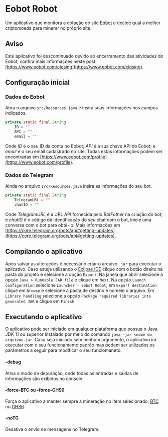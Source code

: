 # Eobot Robot

Um aplicativo que monitora a cotação do site [Eobot](https://www.eobot.com) e decide qual a melhor criptomoeda para minerar no próprio site.


## Aviso

Este aplicativo foi descontinuado devido ao encerramento das atividades do Eobot, confira mais informações neste post [https://www.eobot.com/closing](https://www.eobot.com/closing).


## Configuração inicial

### Dados do Eobot
Abra o arquivo `src/Resources.java` e insira suas informações nos campos indicados.

```java
private static final String
    ID = ""
    API = ""
    email = ""
```
Onde _ID_ é o seu ID da conta no Eobot;
_API_ é a sua chave API do Eobot;
e _email_ é o seu email cadastrado no site.
Todas estas informações podem ser encontradas em [https://www.eobot.com/profile](https://www.eobot.com/profile).

### Dados do Telegram

Ainda no arquivo `src/Resources.java` insira as informações do seu bot.

```java
private static final String
    TelegramURL = ""
    chatID = ""
```

Onde _TelegramURL_ é a URL API fornecida pelo _BotFather_ na criação do bot; e _chatID_ é o código de identificação do seu chat com o bot, inicie uma conversa com o bot para obtê-lo. Mais informações em [https://core.telegram.org/bots/api#getting-updates](https://core.telegram.org/bots/api#getting-updates).

## Compilando o aplicativo

Após salvar as alterações é necessário criar o arquivo `.jar` para executar o aplicativo.
Caso esteja utilizando o [Eclipse IDE](https://www.eclipse.org/eclipseide/) clique com o botão direito na pasta do projeto e selecione a opção `Export`. Na janela que abrir selecione a opção `Java > Runnable JAR file` e clique em `Next`. Na opção `Launch configuration` selecione `Launcher - Eobot Robot`, em `Export destination` clique em `Browse` e selecione a pasta de destino e nomeie o arquivo. Em `Library handling` selecione a opção `Package required libraries into generated JAR` e clique em `Finish`.

## Executando o aplicativo

O aplicativo pode ser iniciado em qualquer plataforma que possua o Java JDK 11 ou superior instalado por meio do comando `java -jar <nome do arquivo>.jar`. Caso seja iniciado sem nenhum argumento, o aplicativo irá executar com o seu funcionamento padrão mas podem ser utilizados os parâmetros a seguir para modificar o seu funciomaneto.

#### -debug

Ativa o modo de depuração, onde todas as entradas e saídas de informações são exibidos no console.

#### -force-BTC ou -force-GHS6

Força o aplicativo a manter sempre a mineração no item selecionado, [BTC](https://www.eobot.com/btc) ou [GHS6](https://www.eobot.com/cloud).

#### -noTG

Desativa o envio de mensagens no Telegram.
